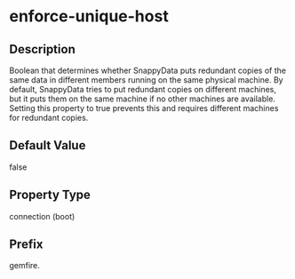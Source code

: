 # enforce-unique-host

## Description

Boolean that determines whether SnappyData puts redundant copies of the same data in different members running on the same physical machine. By default, SnappyData tries to put redundant copies on different machines, but it puts them on the same machine if no other machines are available. Setting this property to true prevents this and requires different machines for redundant copies.

## Default Value

false

## Property Type

connection (boot)

## Prefix

gemfire.
